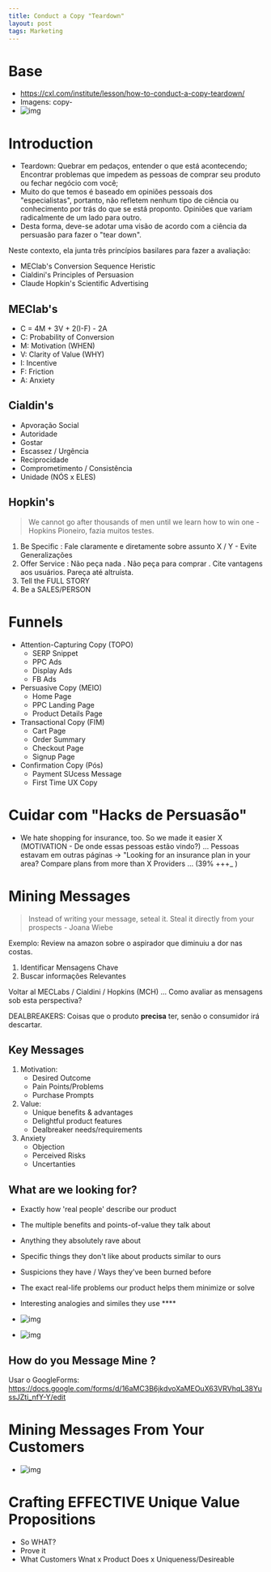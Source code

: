 ```yaml
---
title: Conduct a Copy "Teardown"
layout: post
tags: Marketing
---
```


# Base 
- https://cxl.com/institute/lesson/how-to-conduct-a-copy-teardown/
- Imagens: copy-
- ![img](https://lztforeferfiles.s3.us-west-2.amazonaws.com/copy-.png)

# Introduction 
- Teardown: Quebrar em pedaços, entender o que está acontecendo; Encontrar problemas que impedem as pessoas de comprar seu produto ou fechar negócio com você; 
- Muito do que temos é baseado em opiniões pessoais dos "especialistas", portanto, não refletem nenhum tipo de ciência ou conhecimento por trás do que se está proponto. Opiniões que variam radicalmente de um lado para outro. 
- Desta forma, deve-se adotar uma visão de acordo com a ciência da persuasão para fazer o "tear down". 

Neste contexto, ela junta três princípios basilares para fazer a avaliação: 
- MEClab's Conversion Sequence Heristic
- Cialdini's Principles of Persuasion 
- Claude Hopkin's Scientific Advertising

## MEClab's 
- C = 4M + 3V + 2(I-F) - 2A 
- C: Probability of Conversion
- M: Motivation (WHEN)
- V: Clarity of Value (WHY)
- I: Incentive
- F: Friction 
- A: Anxiety 

## Cialdin's 
- Apvoração Social 
- Autoridade
- Gostar 
- Escassez / Urgência 
- Reciprocidade
- Comprometimento / Consistência 
- Unidade (NÓS x ELES)

## Hopkin's 
> We cannot go after thousands of men until we learn how to win one - Hopkins
Pioneiro, fazia muitos testes. 

1. Be Specific : Fale claramente e diretamente sobre assunto X / Y - Evite Generalizações
2. Offer Service : Não peça nada . Não peça para comprar . Cite vantagens aos usuários. Pareça até altruísta. 
3. Tell the FULL STORY  
4. Be a SALES/PERSON

# Funnels 
- Attention-Capturing Copy (TOPO)
    * SERP Snippet
    * PPC Ads 
    * Display Ads 
    * FB Ads
- Persuasive Copy (MEIO)
    * Home Page
    * PPC Landing Page
    * Product Details Page 
- Transactional Copy (FIM)
    * Cart Page
    * Order Summary
    * Checkout Page 
    * Signup Page 
- Confirmation Copy (Pós)
    * Payment SUcess Message
    * First Time UX Copy 

# Cuidar com "Hacks de Persuasão"
- We hate shopping for insurance, too. So we made it easier X (MOTIVATION - De onde essas pessoas estão vindo?) ... Pessoas estavam em outras páginas -> "Looking for an insurance plan in your area? Compare plans from more than X Providers ... (39% +++_ )

# Mining Messages 
> Instead of writing your message, seteal it. Steal it directly from your prospects - Joana Wiebe 

Exemplo: Review na amazon sobre o aspirador que diminuiu a dor nas costas. 

1. Identificar Mensagens Chave 
2. Buscar informações Relevantes 

Voltar al MECLabs / Cialdini / Hopkins (MCH) ... Como avaliar as mensagens sob esta perspectiva? 

DEALBREAKERS: Coisas que o produto **precisa** ter, senão o consumidor irá descartar. 

## Key Messages 
1. Motivation: 
    * Desired Outcome
    * Pain Points/Problems
    * Purchase Prompts
2. Value: 
    * Unique benefits & advantages
    * Delightful product features
    * Dealbreaker needs/requirements
3. Anxiety
    * Objection
    * Perceived Risks 
    * Uncertanties 

## What are we looking for? 
- Exactly how 'real people' describe our product
- The multiple benefits and points-of-value they talk about
- Anything they absolutely rave about
- Specific things they don't like about products similar to ours
- Suspicions they have / Ways they've been burned before
- The exact real-life problems our product helps them minimize or solve
- Interesting analogies and similes they use ****

- ![img](https://lztforeferfiles.s3.us-west-2.amazonaws.com/copy-1.png)

- ![img](https://lztforeferfiles.s3.us-west-2.amazonaws.com/copy-2.png)

## How do you Message Mine ? 
Usar o GoogleForms: https://docs.google.com/forms/d/16aMC3B6jkdvoXaMEOuX63VRVhqL38YussJZti_nfY-Y/edit

# Mining Messages From Your Customers 

- ![img](https://lztforeferfiles.s3.us-west-2.amazonaws.com/copy-3.png)

# Crafting EFFECTIVE Unique Value Propositions
- So WHAT? 
- Prove it
- What Customers Wnat x Product Does x Uniqueness/Desireable 


